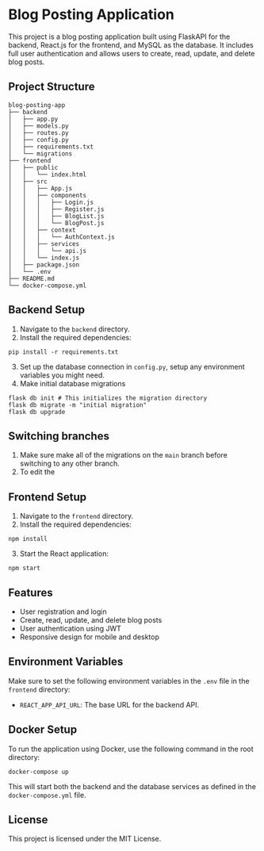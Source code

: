 # Blog Posting Application

This project is a blog posting application built using FlaskAPI for the backend, React.js for the frontend, and MySQL as the database. It includes full user authentication and allows users to create, read, update, and delete blog posts.

## Project Structure

```
blog-posting-app
├── backend
│   ├── app.py
│   ├── models.py
│   ├── routes.py
│   ├── config.py
│   ├── requirements.txt
│   └── migrations
├── frontend
│   ├── public
│   │   └── index.html
│   ├── src
│   │   ├── App.js
│   │   ├── components
│   │   │   ├── Login.js
│   │   │   ├── Register.js
│   │   │   ├── BlogList.js
│   │   │   └── BlogPost.js
│   │   ├── context
│   │   │   └── AuthContext.js
│   │   ├── services
│   │   │   └── api.js
│   │   └── index.js
│   ├── package.json
│   └── .env
├── README.md
└── docker-compose.yml
```

## Backend Setup

1. Navigate to the `backend` directory.
2. Install the required dependencies:
  ```
  pip install -r requirements.txt
  ```
3. Set up the database connection in `config.py`, setup any environment variables you might need.
4. Make initial database migrations
  ```
  flask db init # This initializes the migration directory
  flask db migrate -m "initial migration"
  flask db upgrade
  ```

## Switching branches

1. Make sure make all of the migrations on the `main` branch before switching to any other branch.
2. To edit the 
## Frontend Setup

1. Navigate to the `frontend` directory.
2. Install the required dependencies:
  ```
  npm install
  ```
3. Start the React application:
  ```
  npm start
  ```

## Features

- User registration and login
- Create, read, update, and delete blog posts
- User authentication using JWT
- Responsive design for mobile and desktop

## Environment Variables

Make sure to set the following environment variables in the `.env` file in the `frontend` directory:

- `REACT_APP_API_URL`: The base URL for the backend API.

## Docker Setup

To run the application using Docker, use the following command in the root directory:

```
docker-compose up
```

This will start both the backend and the database services as defined in the `docker-compose.yml` file.

## License

This project is licensed under the MIT License.
